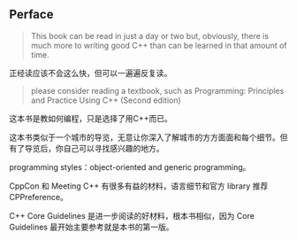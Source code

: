 ## Perface

> This book can be read in just a day or two but, obviously, there is much more to writing good C++ than can be learned in that amount of time.

正经读应该不会这么快，但可以一遍遍反复读。

> please consider reading a textbook,
such as Programming: Principles and Practice Using C++ (Second edition)

这本书是教如何编程，只是选择了用C++而已。

这本书类似于一个城市的导览，无意让你深入了解城市的方方面面和每个细节。但有了导览后，你自己可以寻找感兴趣的地方。

programming styles：object-oriented and generic programming。

CppCon 和 Meeting C++ 有很多有益的材料，语言细节和官方 library 推荐 CPPreference。

C++ Core Guidelines 是进一步阅读的好材料，根本书相似，因为 Core Guidelines 最开始主要参考就是本书的第一版。